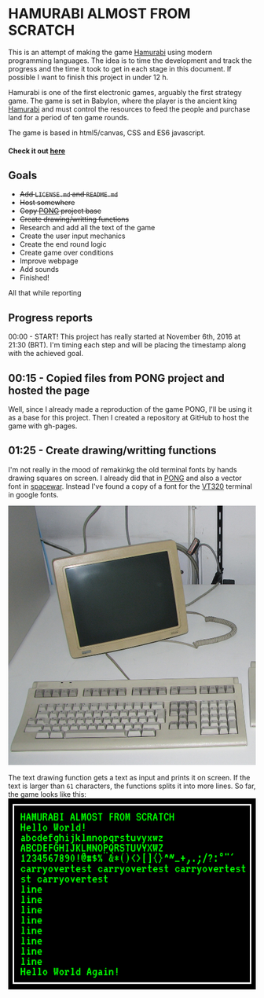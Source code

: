 # HAMURABI ALMOST FROM SCRATCH
This is an attempt of making the game [Hamurabi](https://en.wikipedia.org/wiki/Hamurabi) using modern programming languages. The idea is to time the development and track the progress and the time it took to get in each stage in this document. If possible I want to finish this project in under 12 h.

Hamurabi is one of the first electronic games, arguably the first strategy game.
The game is set in Babylon, where the player is the ancient king [Hamurabi](https://en.wikipedia.org/wiki/Hammurabi) and must control the resources to feed the people and purchase land for a period of ten game rounds.

The game is based in html5/canvas, CSS and ES6 javascript.

#### Check it out [here](https://armlessjohn404.github.io/hamurabi-almost-from-scratch/)

## Goals
* ~~Add `LICENSE.md` and `README.md`~~
* ~~Host somewhere~~
* ~~Copy [PONG](https://armlessjohn404.github.io/pong-almost-from-scratch/) project base~~
* ~~Create drawing/writting functions~~
* Research and add all the text of the game
* Create the user input mechanics
* Create the end round logic
* Create game over conditions
* Improve webpage
* Add sounds
* Finished!

All that while reporting

## Progress reports
00:00 - START! This project has really started at November 6th, 2016 at 21:30 (BRT). I'm timing each step and will be placing the timestamp along with the achieved goal.

## 00:15 - Copied files from PONG project and hosted the page
Well, since I already made a reproduction of the game PONG, I'll be using it as a base for this project. Then I created a repository at GitHub to host the game with gh-pages.

## 01:25 - Create drawing/writting functions
I'm not really in the mood of remakinkg the old terminal fonts by hands drawing squares on screen. I already did that in [PONG](https://armlessjohn404.github.io/pong-almost-from-scratch/) and also a vector font in [spacewar](https://armlessjohn404.github.io/spacewar-almost-from-scratch/). Instead I've found a copy of a font for the [VT320](https://en.wikipedia.org/wiki/VT320) terminal in google fonts.

![VT320](report-assets/DEC-VT320-0a.jpg "VT320")

The text drawing function gets a text as input and prints it on screen. If the text is larger than `61` characters, the functions splits it into more lines. So far, the game looks like this:
![hello world](report-assets/hello-world.png "hello world")
